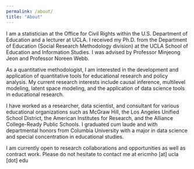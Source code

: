 ```yaml
---
permalink: /about/
title: "About"
---
```


I am a statistician at the Office for Civil Rights within the U.S. Department of Education and a lecturer at UCLA. I received my Ph.D. from the Department of Education (Social Research Methodology division) at the UCLA School of Education and Information Studies. I was advised by Professor Minjeong Jeon and Professor Noreen Webb.

As a quantitative methodologist, I am interested in the development and application of quantitative tools for educational research and policy analysis. My current research interests include causal inference, multilevel modeling, latent space modeling, and the application of data science tools in educational research.

I have worked as a researcher, data scientist, and consultant for various educational organizations such as McGraw Hill, the Los Angeles Unified School District, the American Institutes for Research, and the Alliance College-Ready Public Schools. I graduated cum laude and with departmental honors from Columbia University with a major in data science and special concentration in educational studies.

I am currently open to research collaborations and opportunities as well as contract work. Please do not hesitate to contact me at ericmho [at] ucla [dot] edu
